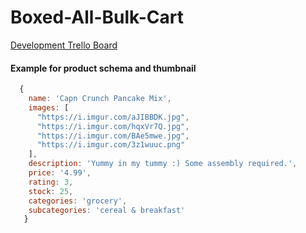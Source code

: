 # Boxed-All-Bulk-Cart

[Development Trello Board](https://trello.com/b/OVCriFYj/ga-sei-apollo-project-3-boxed)

#### Example for product schema and thumbnail
```js
  {
    name: 'Capn Crunch Pancake Mix',
    images: [
      "https://i.imgur.com/aJIBBDK.jpg",
      "https://i.imgur.com/hqxVr7Q.jpg",
      "https://i.imgur.com/BAe5mwe.jpg",
      "https://i.imgur.com/3z1wuuc.png"
    ],
    description: 'Yummy in my tummy :) Some assembly required.',
    price: '4.99',
    rating: 3,
    stock: 25,
    categories: 'grocery',
    subcategories: 'cereal & breakfast'
   }
```
